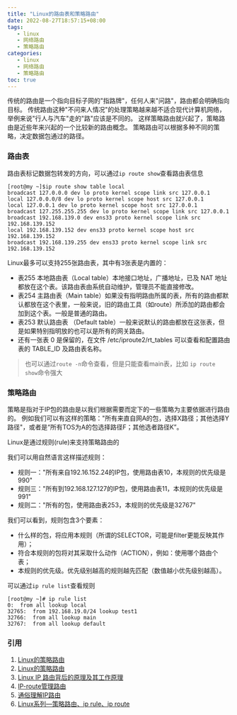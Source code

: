 ```yaml
---
title: "Linux的路由表和策略路由"
date: 2022-08-27T18:57:15+08:00
tags:
   - linux
   - 网络路由 
   - 策略路由
categories:
   - linux
   - 网络路由 
   - 策略路由
toc: true
---
```

传统的路由是一个指向目标子网的"指路牌"，任何人来"问路"，路由都会明确指向目标。
传统路由这种"不问来人情况"的处理策略越来越不适合现代计算机网络，举例来说"行人与汽车"走的"路"应该是不同的。
这样策略路由就兴起了，策略路由是近些年来兴起的一个比较新的路由概念。
策略路由可以根据多种不同的策略，决定数据包通过的路径。

### 路由表
路由表标记数据包转发的方向，可以通过`ip route show`查看路由表信息
```shell
[root@my ~]$ip route show table local
broadcast 127.0.0.0 dev lo proto kernel scope link src 127.0.0.1 
local 127.0.0.0/8 dev lo proto kernel scope host src 127.0.0.1 
local 127.0.0.1 dev lo proto kernel scope host src 127.0.0.1 
broadcast 127.255.255.255 dev lo proto kernel scope link src 127.0.0.1 
broadcast 192.168.139.0 dev ens33 proto kernel scope link src 192.168.139.152 
local 192.168.139.152 dev ens33 proto kernel scope host src 192.168.139.152 
broadcast 192.168.139.255 dev ens33 proto kernel scope link src 192.168.139.152
```

Linux最多可以支持255张路由表，其中有3张表是内置的：

- 表255 本地路由表（Local table）本地接口地址，广播地址，已及 NAT 地址都放在这个表。该路由表由系统自动维护，管理员不能直接修改。
- 表254 主路由表（Main table）如果没有指明路由所属的表，所有的路由都默认都放在这个表里，一般来说，旧的路由工具（如route）所添加的路由都会加到这个表。一般是普通的路由。
- 表253 默认路由表 （Default table）一般来说默认的路由都放在这张表，但是如果特别指明放的也可以是所有的网关路由。
- 还有一张表 0 是保留的，在文件 /etc/iproute2/rt_tables 可以查看和配置路由表的 TABLE_ID 及路由表名称。

> 也可以通过`route -n`命令查看，但是只能查看main表，比如 `ip route show`命令强大

### 策略路由
策略是指对于IP包的路由是以我们根据需要而定下的一些策略为主要依据进行路由的。
例如我们可以有这样的策略："所有来直自网A的包，选择X路径；其他选择Y路径"，或者是“所有TOS为A的包选择路径F；其他选者路径K”。

Linux是通过规则(rule)来支持策略路由的

我们可以用自然语言这样描述规则：
- 规则一："所有来自192.16.152.24的IP包，使用路由表10，本规则的优先级是990"
- 规则三："所有到192.168.127.127的IP包，使用路由表11，本规则的优先级是991"
- 规则二："所有的包，使用路由表253，本规则的优先级是32767"

我们可以看到，规则包含3个要素：
- 什么样的包，将应用本规则（所谓的SELECTOR，可能是filter更能反映其作用）；
- 符合本规则的包将对其采取什么动作（ACTION），例如：使用哪个路由个表；
- 本规则的优先级。优先级别越高的规则越先匹配（数值越小优先级别越高）。

可以通过`ip rule list`查看规则
```shell
[root@my ~]# ip rule list
0:  from all lookup local 
32765:  from 192.168.19.0/24 lookup test1 
32766:  from all lookup main 
32767:  from all lookup default
```

### 引用
1. [Linux的策略路由](https://www.ujslxw.com/2020/10/19/44.html)
2. [Linux的策略路由](https://linuxgeeks.github.io/2017/03/17/170119-Linux%E7%9A%84%E7%AD%96%E7%95%A5%E8%B7%AF%E7%94%B1/)
3. [Linux IP 路由背后的原理及其工作原理](https://bbs.huaweicloud.com/blogs/359221)
4. [IP-route管理路由](https://blog.csdn.net/chengxuyuanyonghu/article/details/39558643)
5. [通俗理解IP路由](https://segmentfault.com/a/1190000019363010)
6. [Linux系列—策略路由、ip rule、ip route](https://blog.csdn.net/u012758088/article/details/76255543)
